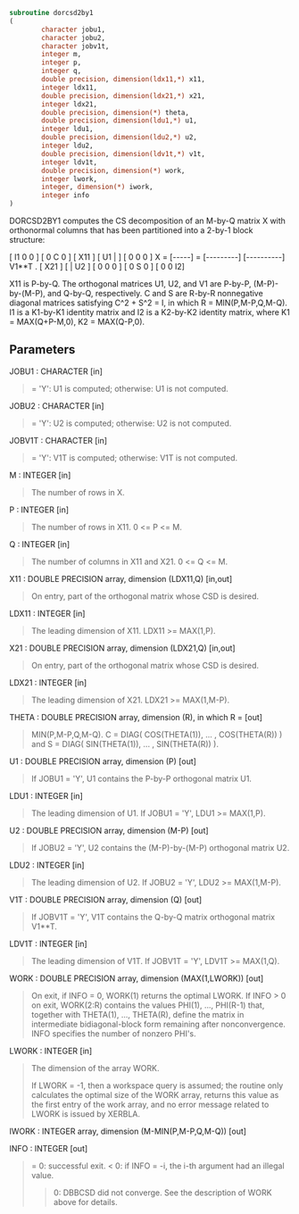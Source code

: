 ```fortran
subroutine dorcsd2by1
(
        character jobu1,
        character jobu2,
        character jobv1t,
        integer m,
        integer p,
        integer q,
        double precision, dimension(ldx11,*) x11,
        integer ldx11,
        double precision, dimension(ldx21,*) x21,
        integer ldx21,
        double precision, dimension(*) theta,
        double precision, dimension(ldu1,*) u1,
        integer ldu1,
        double precision, dimension(ldu2,*) u2,
        integer ldu2,
        double precision, dimension(ldv1t,*) v1t,
        integer ldv1t,
        double precision, dimension(*) work,
        integer lwork,
        integer, dimension(*) iwork,
        integer info
)
```

DORCSD2BY1 computes the CS decomposition of an M-by-Q matrix X with
orthonormal columns that has been partitioned into a 2-by-1 block
structure:

[  I1 0  0 ]
[  0  C  0 ]
[ X11 ]   [ U1 |    ] [  0  0  0 ]
X = [-----] = [---------] [----------] V1**T .
[ X21 ]   [    | U2 ] [  0  0  0 ]
[  0  S  0 ]
[  0  0  I2]

X11 is P-by-Q. The orthogonal matrices U1, U2, and V1 are P-by-P,
(M-P)-by-(M-P), and Q-by-Q, respectively. C and S are R-by-R
nonnegative diagonal matrices satisfying C^2 + S^2 = I, in which
R = MIN(P,M-P,Q,M-Q). I1 is a K1-by-K1 identity matrix and I2 is a
K2-by-K2 identity matrix, where K1 = MAX(Q+P-M,0), K2 = MAX(Q-P,0).

## Parameters
JOBU1 : CHARACTER [in]
> = 'Y':      U1 is computed;
> otherwise:  U1 is not computed.

JOBU2 : CHARACTER [in]
> = 'Y':      U2 is computed;
> otherwise:  U2 is not computed.

JOBV1T : CHARACTER [in]
> = 'Y':      V1T is computed;
> otherwise:  V1T is not computed.

M : INTEGER [in]
> The number of rows in X.

P : INTEGER [in]
> The number of rows in X11. 0 <= P <= M.

Q : INTEGER [in]
> The number of columns in X11 and X21. 0 <= Q <= M.

X11 : DOUBLE PRECISION array, dimension (LDX11,Q) [in,out]
> On entry, part of the orthogonal matrix whose CSD is desired.

LDX11 : INTEGER [in]
> The leading dimension of X11. LDX11 >= MAX(1,P).

X21 : DOUBLE PRECISION array, dimension (LDX21,Q) [in,out]
> On entry, part of the orthogonal matrix whose CSD is desired.

LDX21 : INTEGER [in]
> The leading dimension of X21. LDX21 >= MAX(1,M-P).

THETA : DOUBLE PRECISION array, dimension (R), in which R = [out]
> MIN(P,M-P,Q,M-Q).
> C = DIAG( COS(THETA(1)), ... , COS(THETA(R)) ) and
> S = DIAG( SIN(THETA(1)), ... , SIN(THETA(R)) ).

U1 : DOUBLE PRECISION array, dimension (P) [out]
> If JOBU1 = 'Y', U1 contains the P-by-P orthogonal matrix U1.

LDU1 : INTEGER [in]
> The leading dimension of U1. If JOBU1 = 'Y', LDU1 >=
> MAX(1,P).

U2 : DOUBLE PRECISION array, dimension (M-P) [out]
> If JOBU2 = 'Y', U2 contains the (M-P)-by-(M-P) orthogonal
> matrix U2.

LDU2 : INTEGER [in]
> The leading dimension of U2. If JOBU2 = 'Y', LDU2 >=
> MAX(1,M-P).

V1T : DOUBLE PRECISION array, dimension (Q) [out]
> If JOBV1T = 'Y', V1T contains the Q-by-Q matrix orthogonal
> matrix V1**T.

LDV1T : INTEGER [in]
> The leading dimension of V1T. If JOBV1T = 'Y', LDV1T >=
> MAX(1,Q).

WORK : DOUBLE PRECISION array, dimension (MAX(1,LWORK)) [out]
> On exit, if INFO = 0, WORK(1) returns the optimal LWORK.
> If INFO > 0 on exit, WORK(2:R) contains the values PHI(1),
> ..., PHI(R-1) that, together with THETA(1), ..., THETA(R),
> define the matrix in intermediate bidiagonal-block form
> remaining after nonconvergence. INFO specifies the number
> of nonzero PHI's.

LWORK : INTEGER [in]
> The dimension of the array WORK.
> 
> If LWORK = -1, then a workspace query is assumed; the routine
> only calculates the optimal size of the WORK array, returns
> this value as the first entry of the work array, and no error
> message related to LWORK is issued by XERBLA.

IWORK : INTEGER array, dimension (M-MIN(P,M-P,Q,M-Q)) [out]

INFO : INTEGER [out]
> = 0:  successful exit.
> < 0:  if INFO = -i, the i-th argument had an illegal value.
> > 0:  DBBCSD did not converge. See the description of WORK
> above for details.
